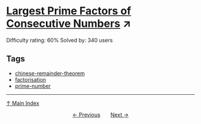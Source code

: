 # [Largest Prime Factors of Consecutive Numbers](https://projecteuler.net/problem=526) ↗️

Difficulty rating: 60%
Solved by: 340 users
## Tags

- [chinese-remainder-theorem](../tags/chinese-remainder-theorem.md)
- [factorisation](../tags/factorisation.md)
- [prime-number](../tags/prime-number.md)



---

[↑ Main Index](../README.md)


<div align=center><a href='525.md'>← Previous</a> &nbsp;&nbsp; &nbsp;&nbsp;  <a href='527.md'>Next →</a></div>
